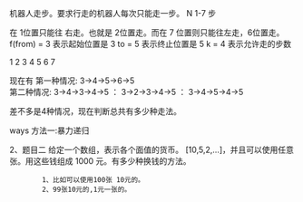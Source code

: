 机器人走步。要求行走的机器人每次只能走一步。
N 1-7 步

在 1位置只能往 右走。也就是 2位置走。而在 7 位置则只能往左走，6位置走。
f(from) = 3 表示起始位置是 3
to      = 5 表示终止位置是 5
k       = 4 表示允许走的步数

1   2   3   4   5   6   7

现在有 
第一种情况: 3->4->5->6->5    
第二种情况: 3->4->3->4->5
        ： 3->2->3->4->5
        ： 3->4->5->4->5

差不多是4种情况，现在判断总共有多少种走法。

ways
方法一:暴力递归



2、题目二
给定一个数组，表示各个面值的货币。
[10,5,2,...]，并且可以使用任意张。用这些钱组成 1000 元。有多少种换钱的方法。

```
        1、比如可以使用100张 10元的。
        2、99张10元的,1元一张的。
        
```